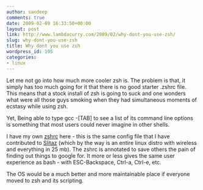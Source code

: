 ```yaml
---
author: sandeep
comments: true
date: 2009-02-09 16:33:50+00:00
layout: post
link: http://www.lambdacurry.com/2009/02/why-dont-you-use-zsh/
slug: why-dont-you-use-zsh
title: Why dont you use zsh
wordpress_id: 195
categories:
- linux
---
```


Let me not go into how much more cooler zsh is. The problem is that, it simply has too much going for it that there is no good starter .zshrc file. This means that a stock install of zsh is going to suck and one wonders what were all those guys smoking when they had simultaneous moments of ecstasy while using zsh.

Yet, Being able to type gcc -[TAB] to see a list of its command line options is something that most users could never imagine in other shells.

I have my own [zshrc](http://www.lambdacurry.com/zshrc/) here - this is the same config file that I have contributed to [Slitaz](http://www.slitaz.org/en/) (which by the way is an entire linux distro with wireless and everything in 25 mb). The zshrc is annotated to save others the pain of finding out things to google for. It more or less gives the same user experience as bash - with ESC-Backspace, Ctrl-a, Ctrl-e, etc.

The OS would be a much better and more maintainable place if everyone moved to zsh and its scripting.
